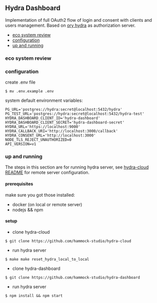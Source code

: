 ## Hydra Dashboard

Implementation of full OAuth2 flow of login and consent with clients and users management.
Based on [ory hydra] as authorization server.

* [eco system review](#eco-system-review)
* [configuration](#configuration)
* [up and running](#up-and-running)

### eco system review

### configuration
create .env file
```
$ mv .env.example .env
```

system default environment variables:

```
PG_URL='postgres://hydra:secret@localhost:5432/hydra'
PG_TEST_URL='postgres://hydra:secret@localhost:5432/hydra-test'
HYDRA_DASHBOARD_CLIENT_ID='hydra-dashboard'
HYDRA_DASHBOARD_CLIENT_SECRET='hydra-dashboard-secret'
HYDRA_URL='https://localhost:9000'
HYDRA_CALLBACK_URI='http://localhost:3000/callback'
HYDRA_CONSENT_URL='http://localhost:3000'
NODE_TLS_REJECT_UNAUTHORIZED=0
API_VERSION=v1
```

### up and running
The steps in this section are for running hydra server,
see [hydra-cloud README] for remote server configuration.

#### prerequisites
make sure you got those installed:

* docker (on local or remote server)
* nodejs && npm

#### setup
 - clone hydra-cloud

```
$ git clone https://github.com/hammock-studio/hydra-cloud
```

- run hydra server

```
$ make make reset_hydra_local_to_local
```

- clone hydra-dashboard

```
$ git clone https://github.com/hammock-studio/hydra-dashboard
```

- run hydra server

```
$ npm install && npm start
```


[ory hydra]: https://github.com/ory/hydra
[hydra-cloud README]: https://github.com/ory/hydra
